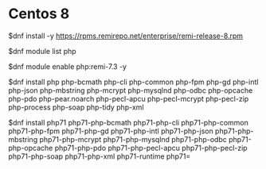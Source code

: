 Centos 8
===============

$dnf install -y https://rpms.remirepo.net/enterprise/remi-release-8.rpm

$dnf module list php

$dnf module enable php:remi-7.3 -y

$dnf install 
php
php-bcmath
php-cli
php-common
php-fpm
php-gd
php-intl
php-json
php-mbstring
php-mcrypt
php-mysqlnd
php-odbc
php-opcache
php-pdo
php-pear.noarch
php-pecl-apcu
php-pecl-mcrypt
php-pecl-zip
php-process
php-soap
php-tidy
php-xml

$dnf install 
php71
php71-php-bcmath
php71-php-cli
php71-php-common
php71-php-fpm
php71-php-gd
php71-php-intl
php71-php-json
php71-php-mbstring
php71-php-mcrypt
php71-php-mysqlnd
php71-php-odbc
php71-php-opcache
php71-php-pdo
php71-php-pecl-apcu
php71-php-pecl-zip
php71-php-soap
php71-php-xml
php71-runtime
php71=

